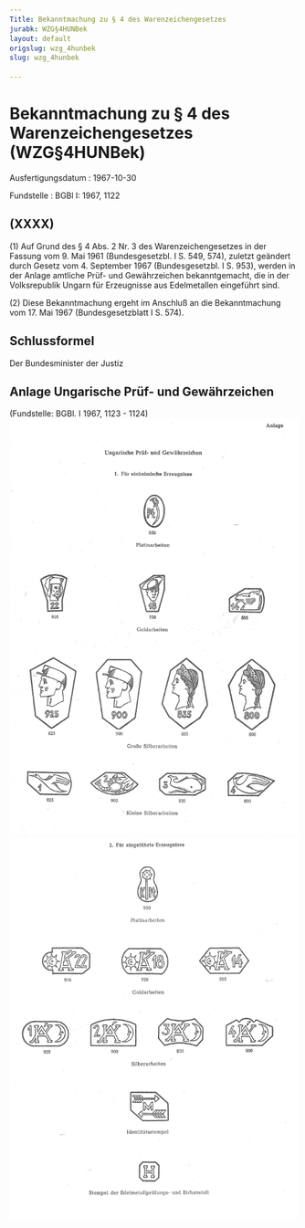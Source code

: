 ```yaml
---
Title: Bekanntmachung zu § 4 des Warenzeichengesetzes
jurabk: WZG§4HUNBek
layout: default
origslug: wzg_4hunbek
slug: wzg_4hunbek

---
```


# Bekanntmachung zu § 4 des Warenzeichengesetzes (WZG§4HUNBek)

Ausfertigungsdatum
:   1967-10-30

Fundstelle
:   BGBl I: 1967, 1122



## (XXXX)

(1) Auf Grund des § 4 Abs. 2 Nr. 3 des Warenzeichengesetzes in der Fassung vom 9. Mai 1961 (Bundesgesetzbl. I S. 549, 574), zuletzt geändert durch Gesetz vom 4. September 1967 (Bundesgesetzbl. I S. 953), werden in der Anlage amtliche Prüf- und Gewährzeichen bekanntgemacht, die in der Volksrepublik Ungarn für Erzeugnisse aus Edelmetallen eingeführt sind.

(2) Diese Bekanntmachung ergeht im Anschluß an die Bekanntmachung vom 17. Mai 1967 (Bundesgesetzblatt I S. 574).


## Schlussformel

Der Bundesminister der Justiz


## Anlage Ungarische Prüf- und Gewährzeichen

(Fundstelle: BGBl. I 1967, 1123 - 1124)
![bgbl1_1967_j1123_0010.jpg](bgbl1_1967_j1123_0010.jpg)![bgbl1_1967_j1124_0010.jpg](bgbl1_1967_j1124_0010.jpg)
